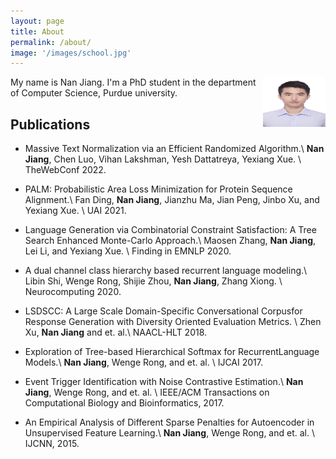```yaml
---
layout: page
title: About
permalink: /about/
image: '/images/school.jpg'
---
```


<!-- ![image](/images/head.jpg) -->

<img align="right" width="100" height="80" src="/images/head.jpg">

My name is Nan Jiang. I'm a PhD student in the department of Computer Science, Purdue university. 


## Publications
- Massive Text Normalization via an Efficient Randomized Algorithm.\\
**Nan Jiang**, Chen Luo, Vihan Lakshman, Yesh Dattatreya, Yexiang Xue. \\
TheWebConf 2022.

- PALM: Probabilistic Area Loss Minimization for Protein Sequence Alignment.\\
Fan Ding, **Nan Jiang**, Jianzhu Ma, Jian Peng, Jinbo Xu, and Yexiang Xue.  \\
UAI 2021.

- Language Generation via Combinatorial Constraint Satisfaction: A Tree Search Enhanced Monte-Carlo Approach.\\
Maosen Zhang, **Nan Jiang**, Lei Li, and Yexiang Xue. \\
Finding in EMNLP 2020.

- A dual channel class hierarchy based recurrent language modeling.\\
Libin Shi, Wenge Rong, Shijie Zhou, **Nan Jiang**, Zhang Xiong.  \\
Neurocomputing 2020.

- LSDSCC: A Large Scale Domain-Specific Conversational Corpusfor Response Generation with Diversity Oriented Evaluation Metrics. \\
Zhen Xu, **Nan Jiang** and et. al.\\
NAACL-HLT 2018.

- Exploration of Tree-based Hierarchical Softmax for RecurrentLanguage Models.\\
**Nan Jiang**, Wenge Rong, and et. al.  \\
IJCAI 2017.

- Event Trigger Identification with Noise Contrastive Estimation.\\
**Nan Jiang**, Wenge Rong, and et. al.  \\
IEEE/ACM Transactions on Computational Biology and Bioinformatics, 2017.

- An Empirical Analysis of Different Sparse Penalties for Autoencoder in Unsupervised Feature Learning.\\
**Nan Jiang**, Wenge Rong, and et. al.  \\
IJCNN, 2015.
